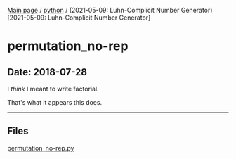 [Main page](/) / [python](/python) / (2021-05-09: Luhn-Complicit Number Generator)[2021-05-09: Luhn-Complicit Number Generator]

# permutation_no-rep

## Date: 2018-07-28

I *think* I meant to write factorial.

That's what it appears this does.

-----

## Files

[permutation_no-rep.py](permutation_no-rep.py)